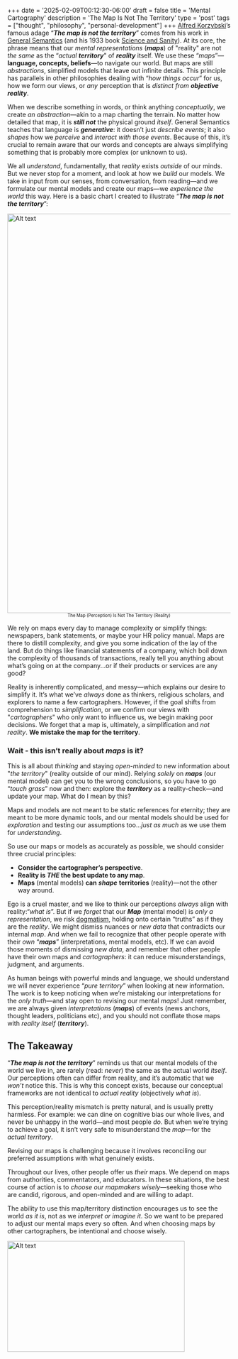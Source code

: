 +++
date = '2025-02-09T00:12:30-06:00'
draft = false
title = 'Mental Cartography'
description = 'The Map Is Not The Territory'
type = 'post'
tags = ["thought", "philosophy", "personal-development"]
+++
[Alfred Korzybski](https://en.wikipedia.org/wiki/Alfred_Korzybski)’s famous adage “_**The map is not the territory**_” comes from his work in [General Semantics](https://en.wikipedia.org/wiki/General_semantics) (and his 1933 book [Science and Sanity](https://en.wikipedia.org/wiki/Science_and_Sanity)). At its core, the phrase means that our *mental representations* (_**maps**_) of "reality" are not *the same* as the “*actual* ***territory***" of _**reality**_ itself. We use these “*maps*”—**language, concepts, beliefs**—to navigate our world. But maps are still *abstractions*, simplified models that leave out infinite details. This principle has parallels in other philosophies dealing with “*how things occur*” for us, how we form our views, or *any* perception that is *distinct from* _**objective reality**_.

When we describe something in words, or think anything *conceptually*, we create *an abstraction*—akin to a map charting the terrain. No matter how detailed that map, it is _**still not**_ the physical ground *itself*. General Semantics teaches that language is _**generative**_: it doesn’t just *describe events*; it also *shapes* how we *perceive* and *interact with those events*. Because of this, it’s crucial to remain aware that our words and concepts are always simplifying something that is probably more complex (or unknown to us).

We all *understand*, fundamentally, that *reality* exists *outside* of our minds.  But we never stop for a moment, and look at how we *build* our models.  We take in input from our senses, from conversation, from reading—and we formulate our mental models and create our maps—we *experience the world* this way.  Here is a basic chart I created to illustrate “_**The map is not the territory**_”:  

<img src="https://julianwest.me/Blog/posts/images/map-territory.jpg" alt="Alt text" width="800" height="900"> 
<center> <small> <small>  The Map (Perception) Is Not The Territory (Reality)   </small> </small> </center>

We rely on maps every day to manage complexity or simplify things: newspapers, bank statements, or maybe your HR policy manual. Maps are there to distill complexity, and give you some indication of the lay of the land.  But do things like financial statements of a company, which boil down the complexity of thousands of transactions, really tell you anything about what’s going on at the company...or if their products or services are any good?  

Reality is inherently complicated, and messy—which explains our desire to simplify it.  It’s what we’ve *always* done as thinkers, religious scholars, and explorers to name a few cartographers. However, if the goal shifts from comprehension to *simplification*, or we confirm our views with "*cartographers*" who only want to influence us, we begin making poor decisions. We forget that a map is, ultimately, a simplification and *not reality*.  **We mistake the map for the territory**.  

### Wait - this isn’t really about *maps* is it?

This is all about *thinking* and staying *open-minded* to new information about "*the territory*" (reality outside of our mind).  Relying *solely* on _**maps**_ (our mental model) can get you to the wrong conclusions, so you have to go “*touch grass*” now and then: explore the _**territory**_ as a reality-check—and update your map. What do I mean by this?   

Maps and models are not meant to be static references for eternity; they are meant to be more dynamic tools, and our mental models should be used for *exploration* and testing our assumptions too...*just as much* as we use them for *understanding*.  

So use our maps or models as accurately as possible, we should consider three crucial principles:  

- **Consider the cartographer’s perspective**.  
- **Reality is *THE* the best update to any map**.  
- **Maps** (mental models) **can**  _**shape**_ **territories** (reality)—not the other way around.  

Ego is a cruel master, and we like to think our perceptions *always* align with reality:“*what is*”.  But if we *forget* that our _**Map**_ (mental model) is *only a representation*, we risk [dogmatism](https://en.wiktionary.org/wiki/dogmatism), holding onto certain “truths” as if they are the *reality*. We might dismiss nuances or *new data* that contradicts our internal *map*. And when we fail to recognize that other people operate with their *own* “_**maps**_” (interpretations, mental models, etc). If we can avoid those moments of dismissing *new data*, and remember that other people have their own maps and *cartographers*: it can reduce misunderstandings, judgment, and arguments.  

As human beings with powerful minds and language, we should understand we will never experience “*pure territory*” when looking at new information. The work is to keep noticing when we’re mistaking our interpretations for the *only truth*—and stay open to revising our mental *maps*!  Just remember, we are always given *interpretations* (***maps***) of events (news anchors, thought leaders, politicians etc), and you should not conflate those maps with *reality itself* (***territory***).

## The Takeaway

“_**The map is not the territory**_” reminds us that our mental models of the world we live in, are rarely (read: *never*) the same as the actual world *itself*. Our perceptions often can differ from reality, and it’s automatic that we *won’t* notice this. This is why this concept exists, because our conceptual frameworks are not identical to *actual reality* (objectively *what is*).  

This perception/reality mismatch is pretty natural, and is usually pretty harmless.  For example: we can dine on cognitive bias our whole lives, and never be unhappy in the world—and most people *do*.  But when we’re trying to achieve a goal, it isn’t very safe to misunderstand the *map*—for the *actual territory*.

Revising our maps is challenging because it involves reconciling our preferred assumptions with what genuinely exists. 

Throughout our lives, other people offer us *their* maps.  We depend on maps from authorities, commentators, and educators. In these situations, the best course of action is to *choose our mapmakers wisely*—seeking those who are candid, rigorous, and open-minded and are willing to adapt.

The ability to use this map/territory distinction encourages us to see the world *as it is*, not as we *interpret or imagine it*.  So we want to be prepared to adjust our mental maps every so often.  And when choosing maps by other cartographers, be intentional and choose wisely.  

<img src="https://julianwest.me/Blog/posts/images/MOR-diagram.jpg" alt="Alt text" width="400" height="250"> 